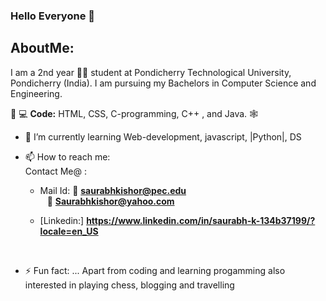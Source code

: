 ### Hello Everyone 👋
## AboutMe:
   I am a 2nd year :student: student at Pondicherry Technological University, Pondicherry (India). I am pursuing my Bachelors in Computer Science and Engineering.
 
 👨‍ 💻 **Code:**  HTML, CSS, C-programming, C++ , and Java. 🕸
 
 
- 🌱 I’m currently learning Web-development, javascript, |Python|, DS
- 📫 How to reach me:
<br>Contact Me@ :

   * Mail Id: 
    :e-mail:       **saurabhkishor@pec.edu** 
    <br>           ` `  :e-mail:  **Saurabhkishor@yahoo.com**

   * [Linkedin:] **https://www.linkedin.com/in/saurabh-k-134b37199/?locale=en_US**
  <br>
- ⚡ Fun fact: ... 
Apart from coding and learning progamming also interested in playing chess, blogging and travelling

<!--
**Saurabh-pec/Saurabh-pec** is a ✨ _special_ ✨ repository because its `README.md` (this file) appears on your GitHub profile.

Here are some ideas to get you started:

- 🔭 I’m currently working on ...
- 🌱 I’m currently learning ...
- 👯 I’m looking to collaborate on ...
- 🤔 I’m looking for help with ...
- 💬 Ask me about ...
- 📫 How to reach me: ...
- 😄 Pronouns: ...
- ⚡ Fun fact: ...
-->
